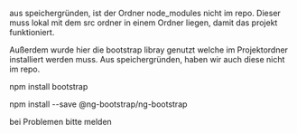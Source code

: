 aus speichergründen, ist der Ordner node_modules nicht im repo. Dieser muss lokal mit dem src ordner in einem Ordner liegen, damit das projekt funktioniert.

Außerdem wurde hier die bootstrap libray genutzt welche im Projektordner installiert werden muss. Aus speichergründen, haben wir auch diese nicht im repo.

npm install bootstrap

npm install --save @ng-bootstrap/ng-bootstrap

bei Problemen bitte melden